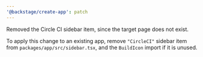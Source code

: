 ```yaml
---
'@backstage/create-app': patch
---
```


Removed the Circle CI sidebar item, since the target page does not exist.

To apply this change to an existing app, remove `"CircleCI"` sidebar item from `packages/app/src/sidebar.tsx`, and the `BuildIcon` import if it is unused.
